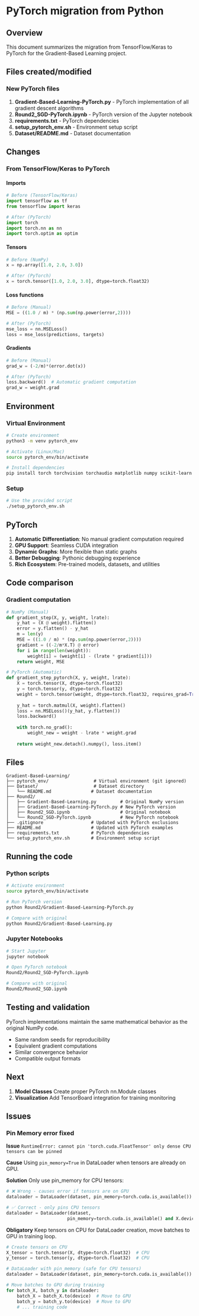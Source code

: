 # PyTorch migration from Python

## Overview

This document summarizes the migration from TensorFlow/Keras to PyTorch for the Gradient-Based Learning project.

## Files created/modified

### New PyTorch files

1. **Gradient-Based-Learning-PyTorch.py** - PyTorch implementation of all gradient descent algorithms
2. **Round2_SGD-PyTorch.ipynb** - PyTorch version of the Jupyter notebook
3. **requirements.txt** - PyTorch dependencies
4. **setup_pytorch_env.sh** - Environment setup script
5. **Dataset/README.md** - Dataset documentation

## Changes

### From TensorFlow/Keras to PyTorch

#### Imports

```python
# Before (TensorFlow/Keras)
import tensorflow as tf
from tensorflow import keras

# After (PyTorch)
import torch
import torch.nn as nn
import torch.optim as optim
```

#### Tensors

```python
# Before (NumPy)
x = np.array([1.0, 2.0, 3.0])

# After (PyTorch)
x = torch.tensor([1.0, 2.0, 3.0], dtype=torch.float32)
```

#### Loss functions
```python
# Before (Manual)
MSE = ((1.0 / m) * (np.sum(np.power(error,2))))

# After (PyTorch)
mse_loss = nn.MSELoss()
loss = mse_loss(predictions, targets)
```

#### Gradients
```python
# Before (Manual)
grad_w = (-2/m)*(error.dot(x))

# After (PyTorch)
loss.backward()  # Automatic gradient computation
grad_w = weight.grad
```

## Environment

### Virtual Environment
```bash
# Create environment
python3 -m venv pytorch_env

# Activate (Linux/Mac)
source pytorch_env/bin/activate

# Install dependencies
pip install torch torchvision torchaudio matplotlib numpy scikit-learn jupyter
```

### Setup
```bash
# Use the provided script
./setup_pytorch_env.sh
```

## PyTorch

1. **Automatic Differentiation**: No manual gradient computation required
2. **GPU Support**: Seamless CUDA integration
3. **Dynamic Graphs**: More flexible than static graphs
4. **Better Debugging**: Pythonic debugging experience
5. **Rich Ecosystem**: Pre-trained models, datasets, and utilities

## Code comparison

### Gradient computation
```python
# NumPy (Manual)
def gradient_step(X, y, weight, lrate):
    y_hat = (X @ weight).flatten()
    error = y.flatten() - y_hat
    m = len(y)
    MSE = ((1.0 / m) * (np.sum(np.power(error,2))))
    gradient = ((-2/m*X.T) @ error)
    for i in range(len(weight)):
        weight[i] = (weight[i] - (lrate * gradient[i]))
    return weight, MSE

# PyTorch (Automatic)
def gradient_step_pytorch(X, y, weight, lrate):
    X = torch.tensor(X, dtype=torch.float32)
    y = torch.tensor(y, dtype=torch.float32)
    weight = torch.tensor(weight, dtype=torch.float32, requires_grad=True)
    
    y_hat = torch.matmul(X, weight).flatten()
    loss = nn.MSELoss()(y_hat, y.flatten())
    loss.backward()
    
    with torch.no_grad():
        weight_new = weight - lrate * weight.grad
    
    return weight_new.detach().numpy(), loss.item()
```

## Files
```
Gradient-Based-Learning/
├── pytorch_env/                 # Virtual environment (git ignored)
├── Dataset/                     # Dataset directory
│   └── README.md               # Dataset documentation
├── Round2/
│   ├── Gradient-Based-Learning.py         # Original NumPy version
│   ├── Gradient-Based-Learning-PyTorch.py # New PyTorch version
│   ├── Round2_SGD.ipynb                   # Original notebook
│   └── Round2_SGD-PyTorch.ipynb           # New PyTorch notebook
├── .gitignore                  # Updated with PyTorch exclusions
├── README.md                   # Updated with PyTorch examples
├── requirements.txt            # PyTorch dependencies
└── setup_pytorch_env.sh        # Environment setup script
```

## Running the code

### Python scripts
```bash
# Activate environment
source pytorch_env/bin/activate

# Run PyTorch version
python Round2/Gradient-Based-Learning-PyTorch.py

# Compare with original
python Round2/Gradient-Based-Learning.py
```

### Jupyter Notebooks
```bash
# Start Jupyter
jupyter notebook

# Open PyTorch notebook
Round2/Round2_SGD-PyTorch.ipynb

# Compare with original
Round2/Round2_SGD.ipynb
```

## Testing and validation

PyTorch implementations maintain the same mathematical behavior as the original NumPy code.

- Same random seeds for reproducibility
- Equivalent gradient computations
- Similar convergence behavior
- Compatible output formats

## Next

1. **Model Classes** Create proper PyTorch nn.Module classes
3. **Visualization** Add TensorBoard integration for training monitoring

## Issues

### Pin Memory error fixed

**Issue** `RuntimeError: cannot pin 'torch.cuda.FloatTensor' only dense CPU tensors can be pinned`

**Cause** Using `pin_memory=True` in DataLoader when tensors are already on GPU.

**Solution** Only use pin_memory for CPU tensors:
```python
# ❌ Wrong - causes error if tensors are on GPU
dataloader = DataLoader(dataset, pin_memory=torch.cuda.is_available())

# ✅ Correct - only pins CPU tensors  
dataloader = DataLoader(dataset, 
                       pin_memory=torch.cuda.is_available() and X.device.type == 'cpu')
```

**Obligatory** Keep tensors on CPU for DataLoader creation, move batches to GPU in training loop.

```python
# Create tensors on CPU
X_tensor = torch.tensor(X, dtype=torch.float32)  # CPU
y_tensor = torch.tensor(y, dtype=torch.float32)  # CPU

# DataLoader with pin_memory (safe for CPU tensors)
dataloader = DataLoader(dataset, pin_memory=torch.cuda.is_available())

# Move batches to GPU during training
for batch_X, batch_y in dataloader:
    batch_X = batch_X.to(device)  # Move to GPU
    batch_y = batch_y.to(device)  # Move to GPU
    # ... training code
```

